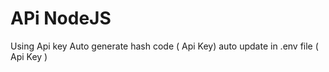 # APi NodeJS 

Using Api key
Auto generate hash code ( Api Key) 
auto update in .env file ( Api Key )
